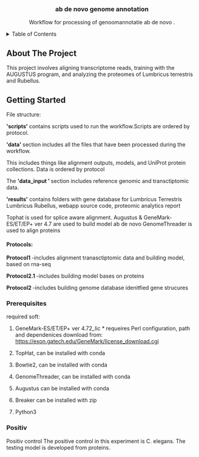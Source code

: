 

<!-- PROJECT LOGO -->


<h3 align="center">ab de novo genome annotation </h3>

  <p align="center">
    Workflow for processing of  genoomannotatie ab de novo .



<!-- TABLE OF CONTENTS -->
<details>
  <summary>Table of Contents</summary>
  <ol>
    <li>
      <a href="#about-the-project">About The Project</a>
      <ul>
        <li></li>
      </ul>
    </li>
    <li>
      <a href="#getting-started">Getting Started</a>
      <ul>
        <li><a href="#prerequisites">Prerequisites</a></li>
      </ul>
    </li>
    <li><a href="#usage">Usage</a></li>
    <li><a href="#Positiv">Positiv control</a></li>
    <li><a href="#contributing">Contributing</a></li>
    <li><a href="#Scripts">Scripts</a></li>
    <li><a href="#Issues">Issues</a></li>
  </ol>
</details>



<!-- ABOUT THE PROJECT -->
## About The Project

This project involves aligning transcriptome reads, training with the AUGUSTUS program, 
and analyzing the proteomes of Lumbricus terrestris and Rubellus.





<!-- GETTING STARTED -->
## Getting Started

File structure:

<p> <strong> 'scripts' </strong>contains scripts used to run the workflow.Scripts are ordered by protocol.</p>
<p> <strong> 'data'  </strong>section includes all the files that have been processed during the workflow.</p> 
<p> This includes things like alignment outputs, models, and UniProt protein collections.
Data is ordered by protocol </p>

<p>  The <strong> 'data_input ' </strong> section includes reference genomic and transctiptomic data.  </p>

<p> <strong> 'results'</strong> contains folders with gene database for Lumbricus Terrestris Lumbricus Rubellus,
 webapp source code, proteomic analytics report  </p> 
    
Tophat  is used for splice aware alignment.
Augustus &  GeneMark-ES/ET/EP+ ver 4.7 are used to build model ab de novo
GenomeThreader is used to align proteins 

<h4>  Protocols: </h4>
 
  <p> <strong>Protocol1 </strong>  -includes alignment tranasctiptomic data and building model, based on rna-seq </p>
  <p> <strong>Protocol2.1  </strong>-includes building model bases on proteins  </p>
 <p>  <strong>Protocol2 </strong> -includes building genome database idenitfied gene strucures </p>

  
  


### Prerequisites

required soft:

1. GeneMark-ES/ET/EP+ ver 4.72_lic *
requeires Perl configuration, path and dependenices
download from: https://exon.gatech.edu/GeneMark/license_download.cgi

2. TopHat, can be installed with conda

3. Bowtie2, can be installed with conda

4. GenomeThreader, can be installed with conda

5. Augustus can be installed with conda
6. Breaker can be installed with zip

7. Python3



### Positiv 
Positiv control
The positive control in this experiment is C. elegans. The testing model is developed from proteins.  
 
 
<!-- <div align="center"> 

  <a href="https://wclumterr.netlify.app/">
    <img src="https://github.com/ProjecticumDataScience/lumbricus/blob/master/images/product-screenshot/pc.png">
  </a>

### Usage

To compare genome Lumbricus Terrestris and Lumbricus Rubellus you can enter genome coordiantes in the app:
 
 <div align="center">
  <a href="https://wclumterr.netlify.app/">
    <img src="https://github.com/ProjecticumDataScience/lumbricus/blob/master/images/product-screenshot/usage.png">
  </a>

<a href="https://genomewclumterr.netlify.app/"> app </a>

### Scripts

Scripts are ordered by protocol:


### Issues

<ol>
  <li> -it is a complex package, where you need a lot of Perl, Linux configuration, including  installing GeneMark ET.</li>
  <li>  -Protocol2,  The 'startAlign.pl' script  terminates the process if the memory usage goes over a certain limit. 
 If you run into this problem, try splitting the fasta file into two sections,
 or use the --pos option to limit the position.</li>
  <li>- Protocol1 Bonafide error: "not unique identifiers", you can use scripts/protocol1/get_uniq.py
Every python script is runnable from bash, python get_uniq.py,
you should change the pattern to match the line after LOCUS in bonafide.gb.</li>

<li>-Protocol1 randomSplit.pl  assignes 0 genes to the test or trainingset
In this case you can use split -n ,
or debug  the script randomSplit.pl step by step and look for where the results are reset to zero </li> 
</ol>





### Contributing

Contributions are what make the open source community such an amazing place to learn, inspire, and create. Any contributions you make are greatly appreciated.

If you have a suggestion that would make this better, please fork the repo and create a pull request. You can also simply open an issue with the tag "enhancement". Don't forget to give the project a star! Thanks again!

    Fork the Project
    Create your Feature Branch (git checkout -b feature/AmazingFeature)
    Commit your Changes (git commit -m 'Add some AmazingFeature')
    Push to the Branch (git push origin feature/AmazingFeature)
    Open a Pull Request


